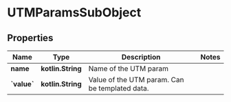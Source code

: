 
# UTMParamsSubObject

## Properties
| Name | Type | Description | Notes |
| ------------ | ------------- | ------------- | ------------- |
| **name** | **kotlin.String** | Name of the UTM param |  |
| **&#x60;value&#x60;** | **kotlin.String** | Value of the UTM param. Can be templated data. |  |



